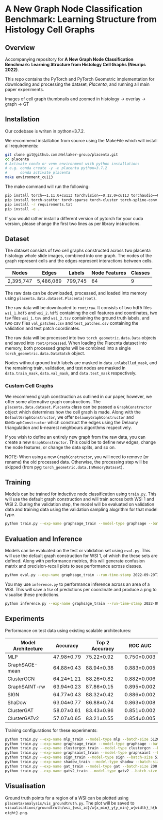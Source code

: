 # A New Graph Node Classification Benchmark: Learning Structure from Histology Cell Graphs

## Overview

Accompanying repository for **A New Graph Node Classification Benchmark: 
Learning Structure from Histology Cell Graphs (Neurips 2022)**. 

This repo contains the PyTorch and PyTorch Geometric implementation for downloading 
and processing the dataset, *Placenta*, and running all main paper experiments.


Images of cell graph thumbnails and zoomed in histology -> overlay -> graph -> GT


## Installation

Our codebase is writen in python=3.7.2. 

We recommend installation from source using the MakeFile which will install all 
requirements:
```bash
git clone git@github.com:Nellaker-group/placenta.git
cd placenta
# Activate conda or venv environment with python installation:
# e.g. conda create -y -n placenta python=3.7.2
#      conda activate placenta
make environment_cu113
```
The make command will run the following:

```bash
pip install torch==1.11.0+cu113 torchvision==0.12.0+cu113 torchaudio==0.11.0 --extra-index-url https://download.pytorch.org/whl/cu113
pip install torch-scatter torch-sparse torch-cluster torch-spline-conv torch-geometric -f https://data.pyg.org/whl/torch-1.11.0+cu113.html
pip install -r requirements.txt
pip install -e .
```
If you would rather install a different version of pytorch for your cuda version, 
please change the first two lines as per library instructions.

## Dataset

The dataset consists of two cell graphs constructed across two placenta histology
whole slide images, combined into one graph. The nodes of the graph represent cells 
and the edges represent interactions between cells. 

| Nodes     | Edges     | Labels  | Node Features | Classes |
|-----------|-----------|---------|---------------|---------|
| 2,395,747 | 5,486,089 | 799,745 | 64            | 9       |

The raw data can be downloaded, processed, and 
loaded into memory using `placenta.data.dataset.Placenta(root)`. 

The raw data will be downloaded to `root/raw`. It consists of two hdf5 files 
`wsi_1.hdf5` and `wsi_2.hdf5` containing the cell features and coordinates, 
two tsv files `wsi_1.tsv` and `wsi_2.tsv` containing the ground truth labels, 
and two csv files `val_patches.csv` and `test_patches.csv` containing the validation 
and test patch coordinates.

The raw data will be processed into two `torch_geometric.data.Data` objects and saved
into `root/processed`. When loading the Placenta dataset into memory, both processed 
graphs will be combined into a single `torch_geometric.data.DataBatch` object.

Nodes without ground truth labels are masked in `data.unlabelled_mask`, and the 
remaining train, validation, and test nodes are masked in `data.train_mask`, 
`data.val_mask`, and `data.test_mask` respectively.

### Custom Cell Graphs

We recommend graph construction as outlined in our paper, however, we offer some
alternative graph constructions. The `placenta.data.dataset.Placenta` class can be 
passed a `GraphConstructor` object which determines how the cell graph is made. 
Along with the `DefaultGraphConstructor`, we offer `DelaunyGraphConstructor` and 
`KNNGraphConstructor` which construct the edges using the Delauny triangulation and 
k-nearest neighbours algorithms respectively.

If you wish to define an entirely new graph from the raw data, you can create a
new `GraphConstructor`. This could be to define new edges, change the node features,
or change the data splits, and so on. 

NOTE: When using a new `GraphConstructor`, you will need to remove (or rename) the old 
processed data. Otherwise, the processing step will be skipped 
(from pyg `torch_geometric.data.InMemoryDataset`).

## Training

Models can be trained for inductive node classification using `train.py`. This will
use the default graph construction and will train across both WSI 1 and WSI 2. During
the validation step, the model will be evaluated on validation data and training data
using the validation sampling alogrithm for that model type.

```bash
python train.py --exp-name graphsage_train --model-type graphsage --batch-size 32000 --num-neighbours 10 --layers 12
```

## Evaluation and Inference

Models can be evaluated on the test or validation set using `eval.py`. This will use the 
default graph construction for WSI 1, of which the these sets are defined. Along with
performance metrics, this will generate confusion matrix and precision-recall 
plots to see performance across classes.

```bash
python eval.py --exp-name graphsage_train --run-time-stamp 2022-09-20T16-00-53 --model-name 400_graph_model.pt --model-type graphsage --use-test-set
```

You may use `inference.py` to performance inference across an area of a WSI. This
will save a tsv of predictions per coordinate and produce a png to visualise these 
predictions.

```bash
python inference.py --exp-name graphsage_train --run-time-stamp 2022-09-20T16-00-53 --model-name 400_graph_model.pt --model-type graphsage --wsi-id 1 --x-min 93481 --y-min 8540 --width 5000 --height 5000
```

## Experiments

Performance on test data using existing scalable architectures:

| Model Architecture | Accuracy   | Top 2 Accuracy | ROC AUC     |
|--------------------|------------|----------------|-------------|
| MLP                | 47.98±0.79 | 75.22±0.92     | 0.750±0.003 |
| GraphSAGE-mean     | 64.88±0.43 | 88.94±0.38     | 0.883±0.005 |
| ClusterGCN         | 64.24±1.21 | 88.26±0.82     | 0.882±0.006 |
| GraphSAINT-rw      | 63.94±0.23 | 87.86±0.15     | 0.895±0.002 |
| SIGN               | 64.77±0.43 | 88.32±0.42     | 0.886±0.002 |
| ShaDow             | 63.04±0.77 | 86.88±0.74     | 0.863±0.008 |
| ClusterGAT         | 58.07±0.61 | 83.43±0.96     | 0.851±0.002 |
| ClusterGATv2       | 57.07±0.65 | 83.21±0.55     | 0.854±0.005 |


Training configurations for these experiments:

```bash
python train.py --exp-name mlp_train --model-type mlp --batch-size 51200 --num-neighbours 0
python train.py --exp-name graphsage_train --model-type graphsage --batch-size 32000 --num-neighbours 10 --layers 12
python train.py --exp-name clustergcn_train --model-type clustergcn --batch-size 200 --num-neighbours 400
python train.py --exp-name graphsaint_train --model-type graphsaint --batch-size 32000 --num-neighbours 500
python train.py --exp-name sign_train --model-type sign --batch-size 51200 --num-neighbours 10
python train.py --exp-name shadow_train --model-type shadow --batch-size 4000 --num-neighbours 5 --layers 8
python train.py --exp-name gat_train --model-type gat --batch-size 200 --num-neighbours 400 --layers 2 --dropout 0.25
python train.py --exp-name gatv2_train --model-type gatv2 --batch-size 200 --num-neighbours 400 --layers 2 --dropout 0.25
```

## Visualisation

Ground truth points for a region of a WSI can be plotted using 
`placenta/analysis/vis_groundtruth.py`. The plot will be saved to 
`visualisations/groundtruth/wsi_{wsi_id}/x{x_min}_y{y_min}_w{width}_h{height}.png`.
